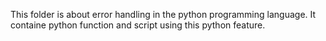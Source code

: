 This folder is about error handling in the python programming language.
It containe python function and script using this python feature.

